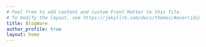 ```yaml
---
# Feel free to add content and custom Front Matter to this file.
# To modify the layout, see https://jekyllrb.com/docs/themes/#overriding-theme-defaults
title: BlogWare 
author_profile: true
layout: home
---
```

